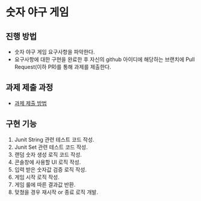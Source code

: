 # 숫자 야구 게임
## 진행 방법
* 숫자 야구 게임 요구사항을 파악한다.
* 요구사항에 대한 구현을 완료한 후 자신의 github 아이디에 해당하는 브랜치에 Pull Request(이하 PR)를 통해 과제를 제출한다.

## 과제 제출 과정
* [과제 제출 방법](https://github.com/next-step/nextstep-docs/tree/master/precourse)

## 구현 기능

1. Junit String 관련 테스트 코드 작성.
2. Junit Set 관련 테스트 코드 작성.
3. 랜덤 숫자 생성 로직 코드 작성.
4. 콘솔창에 사용할 UI 로직 작성.
5. 입력 받은 숫자값 검증 로직 작성.
6. 게임 시작 로직 작성.
7. 게임 룰에 따른 결과값 반환.
8. 맞쳤을 경우 재시작 or 종료 로직 개발.
